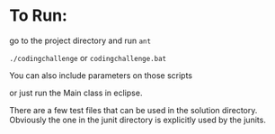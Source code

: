To Run:
=======

go to the project directory and run
`ant`

`./codingchallenge` or `codingchallenge.bat`

You can also include parameters on those scripts

or just run the Main class in eclipse.

There are a few test files that can be used in the solution directory. 
Obviously the one in the junit directory is explicitly used by the junits.

